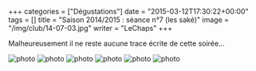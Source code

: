 +++
categories = ["Dégustations"]
date = "2015-03-12T17:30:22+00:00"
tags = [] 
title = "Saison 2014/2015 : séance n°7 (les saké)"
image = "/img/club/14-07-03.jpg"
writer = "LeChaps"
+++

Malheureusement il ne reste aucune trace écrite de cette soirée...

![photo][1]
![photo][2]
![photo][3]
![photo][4]
![photo][5]
![photo][6]

[1]: /img/club/14-07-01.jpg

[2]: /img/club/14-07-02.jpg

[3]: /img/club/14-07-03.jpg

[4]: /img/club/14-07-04.jpg

[5]: /img/club/14-07-05.jpg

[6]: /img/club/14-07-06.jpg